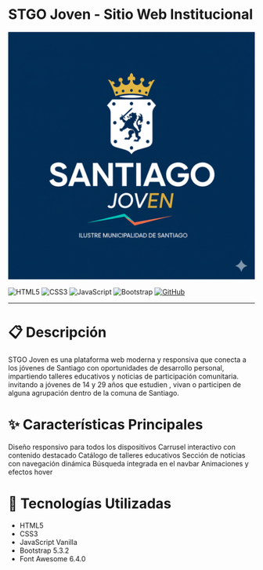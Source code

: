 #  STGO Joven - Sitio Web Institucional

![Logo principal de mi app](img/logoPrincipal.png)


![HTML5](https://img.shields.io/badge/HTML5-E34F26?style=for-the-badge&logo=html5&logoColor=white)
![CSS3](https://img.shields.io/badge/CSS3-1572B6?style=for-the-badge&logo=css3&logoColor=white)
![JavaScript](https://img.shields.io/badge/JavaScript-F7DF1E?style=for-the-badge&logo=javascript&logoColor=black) ![Bootstrap](https://img.shields.io/badge/Bootstrap-7952B3?style=for-the-badge&logo=bootstrap&logoColor=white) [![GitHub](https://img.shields.io/badge/GitHub-Jonaaxsic-121011?style=for-the-badge&logo=github&logoColor=white)](https://github.com/Jonaaxsic)

---
# 📋 Descripción

STGO Joven es una plataforma web moderna y responsiva que conecta a los jóvenes de Santiago con oportunidades de desarrollo personal, impartiendo 
talleres educativos y noticias de participación comunitaria. invitando a jóvenes de 14 y 29 años que estudien , vivan o participen de alguna agrupación dentro de la comuna de Santiago.

# ✨ Características Principales

Diseño responsivo para todos los dispositivos
Carrusel interactivo con contenido destacado
Catálogo de talleres educativos
Sección de noticias con navegación dinámica
Búsqueda integrada en el navbar
Animaciones y efectos hover

# 🚀 Tecnologías Utilizadas

* HTML5
* CSS3
* JavaScript Vanilla
* Bootstrap 5.3.2
* Font Awesome 6.4.0

